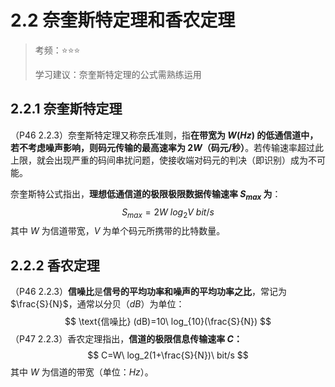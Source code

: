 # 2.2 奈奎斯特定理和香农定理

> 考频：⭐⭐⭐
> 
> 学习建议：奈奎斯特定理的公式需熟练运用

## 2.2.1 奈奎斯特定理

（P46 2.2.3）奈奎斯特定理又称奈氏准则，指**在带宽为 $W (Hz)$ 的低通信道中，若不考虑噪声影响，则码元传输的最高速率为 $2W$（码元/秒）**。若传输速率超过此上限，就会出现严重的码间串扰问题，使接收端对码元的判决（即识别）成为不可能。

奈奎斯特公式指出，**理想低通信道的极限极限数据传输速率 $S_{max}$ 为**：
$$
S_{max}=2W\ log_2V\ bit/s
$$
其中 $W$ 为信道带宽，$V$ 为单个码元所携带的比特数量。

## 2.2.2 香农定理

（P46 2.2.3）**信噪比**是**信号的平均功率和噪声的平均功率之比**，常记为 $\frac{S}{N}$，通常以分贝（$dB$）为单位：
$$
\text{信噪比} (dB)=10\ log_{10}(\frac{S}{N})
$$
（P47 2.2.3）香农定理指出，**信道的极限信息传输速率 $C$：**
$$
C=W\ log_2(1+\frac{S}{N})\ bit/s
$$
其中 $W$ 为信道的带宽（单位：$Hz$）。